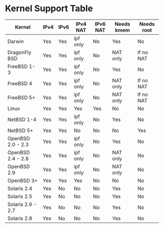 # Kernel Support Table

| Kernel            | IPv4 | IPv6 | IPv4 NAT | IPv6 NAT | Needs kmem | Needs root |
| ----------------- | ---- | ---- | -------- | -------- | ---------- | ---------- |
| Darwin            | Yes  | Yes  | ipf only | No       | Yes        | No         |
| DragonFly BSD     | Yes  | Yes  | ipf only | No       | NAT only   | If no NAT  |
| FreeBSD 1-3       | Yes  | Yes  | ipf only | No       | Yes        | No         |
| FreeBSD 4         | Yes  | Yes  | ipf only | No       | NAT only   | If no NAT  |
| FreeBSD 5+        | Yes  | Yes  | ipf only | No       | NAT only   | If no NAT  |
| Linux             | Yes  | Yes  | Yes      | Yes      | No         | No         |
| NetBSD 1-4        | Yes  | Yes  | ipf only | No       | Yes        | No         |
| NetBSD 5+         | Yes  | Yes  | No       | No       | No         | Yes        |
| OpenBSD 2.0 - 2.3 | Yes  | Yes  | ipf only | No       | Yes        | No         |
| OpenBSD 2.4 - 2.8 | Yes  | Yes  | ipf only | No       | NAT only   | No         |
| OpenBSD 2.9       | Yes  | Yes  | ipf only | No       | NAT only   | No         |
| OpenBSD 3+        | Yes  | Yes  | Yes      | No       | No         | No         |
| Solaris 2.4       | Yes  | No   | No       | No       | Yes        | No         |
| Solaris 2.5       | Yes  | No   | No       | No       | Yes        | No         |
| Solaris 2.6 - 2.7 | Yes  | No   | No       | No       | Yes        | No         |
| Solaris 2.8       | Yes  | No   | No       | No       | Yes        | No         |
